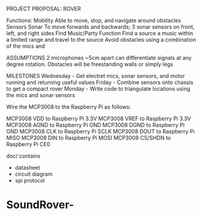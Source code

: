 PROJECT PROPOSAL: ROVER

Functions:
Mobility 
Able to move, stop, and navigate around obstacles 
Sensors 
Sonar 
To move forwards and backwards; 3 sonar sensors on front, left, and right sides 
Find Music/Party Function 
Find a source a music within a limited range and travel to the source 
Avoid obstacles using a combination of the mics and 


ASSUMPTIONS
2 microphones ~5cm apart can differentiate signals at any degree rotation.
Obstacles will be freestanding walls or simply legs 

MILESTONES
Wednesday - Get electret mics, sonar sensors, and motor running and returning useful values 
Friday - Combine sensors onto chassis to get a compact rover
Monday - Write code to triangulate locations using the mics and sonar sensors 





Wire the MCP3008 to the Raspberry Pi as follows:

MCP3008 VDD to Raspberry Pi 3.3V
MCP3008 VREF to Raspberry Pi 3.3V
MCP3008 AGND to Raspberry Pi GND
MCP3008 DGND to Raspberry Pi GND
MCP3008 CLK to Raspberry Pi SCLK
MCP3008 DOUT to Raspberry Pi MISO
MCP3008 DIN to Raspberry Pi MOSI
MCP3008 CS/SHDN to Raspberry Pi CE0

doc/ contains

- datasheet
- circuit diagram
- spi protocol


# SoundRover-
